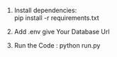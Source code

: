 1. Install dependencies:  
   pip install -r requirements.txt

2. Add .env give Your Database Url

3. Run the Code :
       python run.py

